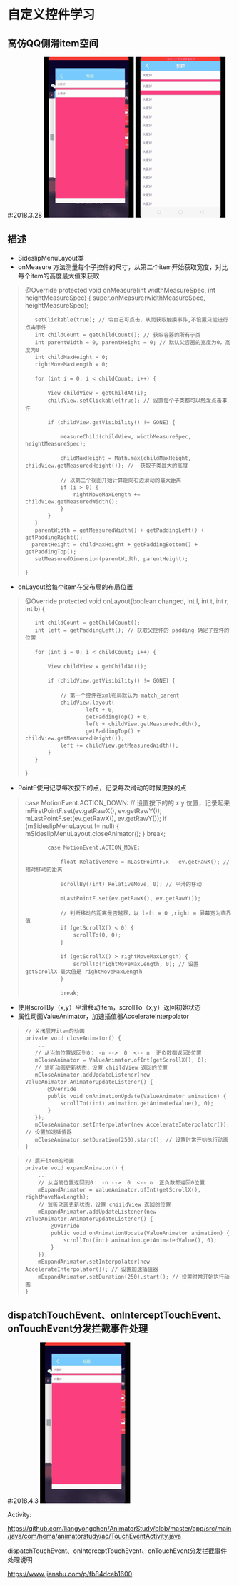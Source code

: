 自定义控件学习
======
## 高仿QQ侧滑item空间
#:2018.3.28
 ![](art/SideslipMenuLayout.gif)  ![](art/SideslipMenuLayout1.gif)
## 描述

- SideslipMenuLayout类
- onMeasure 方法测量每个子控件的尺寸，从第二个item开始获取宽度，对比每个item的高度最大值来获取
>    @Override
>    protected void onMeasure(int widthMeasureSpec, int heightMeasureSpec) {
>        super.onMeasure(widthMeasureSpec, heightMeasureSpec);
>
>        setClickable(true); // 令自己可点击，从而获取触摸事件,不设置只能进行点击事件
>        int childCount = getChildCount(); // 获取容器的所有子类
>        int parentWidth = 0, parentHeight = 0; // 默认父容器的宽度为0，高度为0
>        int childMaxHeight = 0;
>        rightMoveMaxLength = 0;
>
>        for (int i = 0; i < childCount; i++) {
>
>            View childView = getChildAt(i);
>            childView.setClickable(true); // 设置每个子类都可以触发点击事件
>
>            if (childView.getVisibility() != GONE) {
>
>                measureChild(childView, widthMeasureSpec, heightMeasureSpec);
>
>                childMaxHeight = Math.max(childMaxHeight, childView.getMeasuredHeight()); //  获取子类最大的高度
>
>                // 以第二个视图开始计算能向右边滑动的最大距离
>                if (i > 0) {
>                    rightMoveMaxLength += childView.getMeasuredWidth();
>                }
>            }
>        }
>        parentWidth = getMeasuredWidth() + getPaddingLeft() + getPaddingRight();
>       parentHeight = childMaxHeight + getPaddingBottom() + getPaddingTop();
>        setMeasuredDimension(parentWidth, parentHeight);
>    }
- onLayout给每个item在父布局的布局位置
>    @Override
>    protected void onLayout(boolean changed, int l, int t, int r, int b) {
>
>        int childCount = getChildCount();
>        int left = getPaddingLeft(); // 获取父控件的 padding 确定子控件的位置
>
>        for (int i = 0; i < childCount; i++) {
>
>            View childView = getChildAt(i);
>
>            if (childView.getVisibility() != GONE) {
>
>                // 第一个控件在xml布局默认为 match_parent
>                childView.layout(
>                        left + 0,
>                        getPaddingTop() + 0,
>                        left + childView.getMeasuredWidth(),
>                        getPaddingTop() + childView.getMeasuredHeight());
>                left += childView.getMeasuredWidth();
>            }
>        }
>    }
- PointF使用记录每次按下的点，记录每次滑动的时候更换的点
> case MotionEvent.ACTION_DOWN:
>                // 设置按下的的 x y 位置，记录起来
>                mFirstPointF.set(ev.getRawX(), ev.getRawY());
>                mLastPointF.set(ev.getRawX(), ev.getRawY());
>                if (mSideslipMenuLayout != null) {
>                    mSideslipMenuLayout.closeAnimator();
>                }
>                break;
>
>            case MotionEvent.ACTION_MOVE:
>
>                float RelativeMove = mLastPointF.x - ev.getRawX(); // 相对移动的距离
>
>                scrollBy((int) RelativeMove, 0); // 平滑的移动
>
>                mLastPointF.set(ev.getRawX(), ev.getRawY());
>
>                // 判断移动的距离是否越界，以 left = 0 ,right = 屏幕宽为临界值
>                if (getScrollX() < 0) {
>                    scrollTo(0, 0);
>                }
>
>                if (getScrollX() > rightMoveMaxLength) {
>                    scrollTo(rightMoveMaxLength, 0); // 设置 getScrollX 最大值是 rightMoveMaxLength
>                }
>
>                break;

- 使用scrollBy（x,y）平滑移动item，scrollTo（x,y）返回初始状态
- 属性动画ValueAnimator，加速插值器AccelerateInterpolator
>     // 关闭展开item的动画
>     private void closeAnimator() {
>         ...
>        // 从当前位置返回到0： -n -->  0  <-- n  正负数都返回0位置
>        mCloseAnimator = ValueAnimator.ofInt(getScrollX(), 0);
>        // 监听动画更新状态，设置 chiildView 返回的位置
>        mCloseAnimator.addUpdateListener(new ValueAnimator.AnimatorUpdateListener() {
>            @Override
>            public void onAnimationUpdate(ValueAnimator animation) {
>                scrollTo((int) animation.getAnimatedValue(), 0);
>            }
>        });
>        mCloseAnimator.setInterpolator(new AccelerateInterpolator()); // 设置加速插值器
>        mCloseAnimator.setDuration(250).start(); // 设置时常开始执行动画
>     }

>     // 展开item的动画
>     private void expandAnimator() {
>         ...
>         // 从当前位置返回到0： -n -->  0  <-- n  正负数都返回0位置
>         mExpandAnimator = ValueAnimator.ofInt(getScrollX(), rightMoveMaxLength);
>         // 监听动画更新状态，设置 chiildView 返回的位置
>         mExpandAnimator.addUpdateListener(new ValueAnimator.AnimatorUpdateListener() {
>             @Override
>             public void onAnimationUpdate(ValueAnimator animation) {
>                 scrollTo((int) animation.getAnimatedValue(), 0);
>             }
>         });
>         mExpandAnimator.setInterpolator(new AccelerateInterpolator()); // 设置加速插值器
>         mExpandAnimator.setDuration(250).start(); // 设置时常开始执行动画
>     }


## dispatchTouchEvent、onInterceptTouchEvent、onTouchEvent分发拦截事件处理
#:2018.4.3
 ![](art/SideslipMenuLayout.gif)
 
 Activity:
 
 https://github.com/liangyongchen/AnimatorStudy/blob/master/app/src/main/java/com/hema/animatorstudy/ac/TouchEventActivity.java

dispatchTouchEvent、onInterceptTouchEvent、onTouchEvent分发拦截事件处理说明

 https://www.jianshu.com/p/fb84dceb1600










